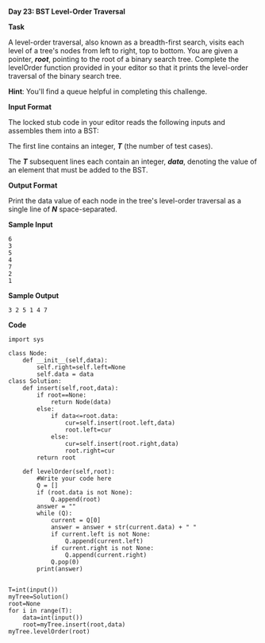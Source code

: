 **Day 23: BST Level-Order Traversal**

**Task**

A level-order traversal, also known as a breadth-first search, visits each level of a tree's nodes from left to right, top to bottom. You are given a pointer, ***root***, pointing to the root of a binary search tree. Complete the levelOrder function provided in your editor so that it prints the level-order traversal of the binary search tree.

**Hint**: You'll find a queue helpful in completing this challenge.

**Input Format**

The locked stub code in your editor reads the following inputs and assembles them into a BST:

The first line contains an integer, ***T*** (the number of test cases).

The ***T*** subsequent lines each contain an integer, ***data***, denoting the value of an element that must be added to the BST.

**Output Format**

Print the data value of each node in the tree's level-order traversal as a single line of ***N*** space-separated.

**Sample Input**

```
6
3
5
4
7
2
1
```

**Sample Output**

```
3 2 5 1 4 7 
```

**Code**

```
import sys

class Node:
    def __init__(self,data):
        self.right=self.left=None
        self.data = data
class Solution:
    def insert(self,root,data):
        if root==None:
            return Node(data)
        else:
            if data<=root.data:
                cur=self.insert(root.left,data)
                root.left=cur
            else:
                cur=self.insert(root.right,data)
                root.right=cur
        return root

    def levelOrder(self,root):
        #Write your code here
        Q = []
        if (root.data is not None):
            Q.append(root)
        answer = ""
        while (Q):
            current = Q[0]
            answer = answer + str(current.data) + " "
            if current.left is not None:
                Q.append(current.left)
            if current.right is not None:
                Q.append(current.right)
            Q.pop(0)
        print(answer)


T=int(input())
myTree=Solution()
root=None
for i in range(T):
    data=int(input())
    root=myTree.insert(root,data)
myTree.levelOrder(root)
```

